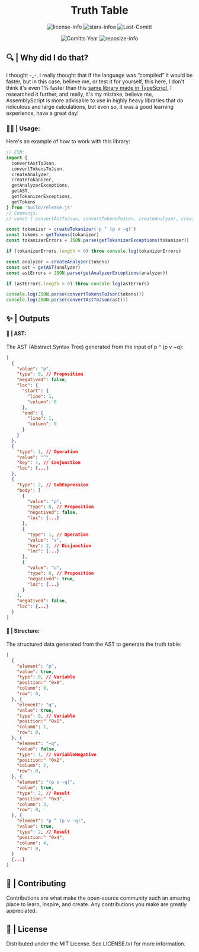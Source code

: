 <div align="center">

# Truth Table

![license-info](https://img.shields.io/github/license/Ashu11-A/truth-table-wasm?style=for-the-badge&colorA=302D41&colorB=f9e2af&logoColor=f9e2af)
![stars-infoa](https://img.shields.io/github/stars/Ashu11-A/truth-table-wasm?colorA=302D41&colorB=f9e2af&style=for-the-badge)
![Last-Comitt](https://img.shields.io/github/last-commit/Ashu11-A/truth-table-wasm?style=for-the-badge&colorA=302D41&colorB=b4befe)

![Comitts Year](https://img.shields.io/github/commit-activity/y/Ashu11-A/truth-table-wasm?style=for-the-badge&colorA=302D41&colorB=f9e2af&logoColor=f9e2af&authorFilter=Ashu11-A&label=COMMIT+ACTIVITY)
![reposize-info](https://img.shields.io/github/languages/code-size/Ashu11-A/truth-table-wasm?style=for-the-badge&colorA=302D41&colorB=90dceb)

</div>

## 🔍 | Why did I do that?

I thought -_-, I really thought that if the language was “compiled” it would be faster, but in this case, believe me, or test it for yourself, this here, I don't think it's even 1% faster than this [same library made in TypeScript](https://github.com/Ashu11-A/truth-table), I researched it further, and really, it's my mistake, believe me, AssemblyScript is more advisable to use in highly heavy libraries that do ridiculous and large calculations, but even so, it was a good learning experience, have a great day!

### 👨‍💻 | Usage:
Here's an example of how to work with this library:
```ts
// ESM:
import {
  convertAstToJson,
  convertTokensToJson,
  createAnalyzer,
  createTokanizer,
  getAnalyzerExceptions,
  getAST,
  getTokanizerExceptions,
  getTokens
} from 'build/release.js'
// Communjs:
// const { convertAstToJson, convertTokensToJson, createAnalyzer, createTokanizer, getAnalyzerExceptions, getAST, getTokanizerExceptions, getTokens } = require('build/release.js')

const tokanizer = createTokanizer('p ^ (p v ~q)')
const tokens = getTokens(tokanizer)
const tokanizerErrors = JSON.parse(getTokanizerExceptions(tokanizer))

if (tokanizerErrors.length > 0) throw console.log(tokanizerErrors)

const analyzer = createAnalyzer(tokens)
const ast = getAST(analyzer)
const astErrors = JSON.parse(getAnalyzerExceptions(analyzer))

if (astErrors.length > 0) throw console.log(astErrors)

console.log(JSON.parse(convertTokensToJson(tokens)))
console.log(JSON.parse(convertAstToJson(ast)))
```

## ✨ | Outputs

#### 📜 | AST:
The AST (Abstract Syntax Tree) generated from the input of p ^ (p v ~q):
```json
[
  {
    "value": "p",
    "type": 0, // Proposition
    "negatived": false,
    "loc": {
      "start": {
        "line": 1,
        "column": 0
      },
      "end": {
        "line": 1,
        "column": 0
      }
    }
  },
  {
    "type": 1, // Operation
    "value": "^",
    "key": 1, // Conjunction
    "loc": {...}
  },
  {
    "type": 2, // SubExpression
    "body": [
      {
        "value": "p",
        "type": 0, // Proposition
        "negatived": false,
        "loc": {...}
      },
      {
        "type": 1, // Operation
        "value": "v",
        "key": 2, // Disjunction
        "loc": {...}
      },
      {
        "value": "q",
        "type": 0, // Proposition
        "negatived": true,
        "loc": {...}
      }
    ],
    "negatived": false,
    "loc": {...}
  }
]
```

#### 📃 | Structure:
The structured data generated from the AST to generate the truth table:
```json
[
  {
    "element": "p",
    "value": true,
    "type": 0, // Variable
    "position:" "0x0",
    "column": 0,
    "row": 0,
  }, {
    "element": "q",
    "value": true,
    "type": 0, // Variable
    "position:" "0x1",
    "column": 1,
    "row": 0,
  }, {
    "element": "~q",
    "value": false,
    "type": 1, // VariableNegative
    "position:" "0x2",
    "column": 2,
    "row": 0,
  }, {
    "element": "(p v ~q)",
    "value": true,
    "type": 2, // Result
    "position:" "0x3",
    "column": 3,
    "row": 0,
  }, {
    "element": "p ^ (p v ~q)",
    "value": true,
    "type": 2, // Result
    "position:" "0x4",
    "column": 4,
    "row": 0,
  }
  {...}
]
```

## 🤝 | Contributing
Contributions are what make the open-source community such an amazing place to learn, inspire, and create. Any contributions you make are greatly appreciated.

## 📝 | License
Distributed under the MIT License. See LICENSE.txt for more information.
